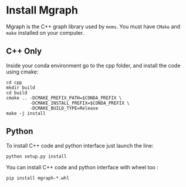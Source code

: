 # Install Mgraph

Mgraph is the C++ graph library used by `mnms`. You must have `CMake` and `make` installed on your computer.

## C++ Only

Inside your conda environment go to the cpp folder, and install the code using cmake:

```shell
cd cpp
mkdir build
cd build
cmake .. -DCMAKE_PREFIX_PATH=$CONDA_PREFIX \
         -DCMAKE_INSTALL_PREFIX=$CONDA_PREFIX \
         -DCMAKE_BUILD_TYPE=Release
make -j install
```

## Python

To install C++ code and python interface just launch the line:
```shell
python setup.py install       
```
You can install C++ code and python interface with wheel too :
```shell
pip install mgraph-*.whl
```